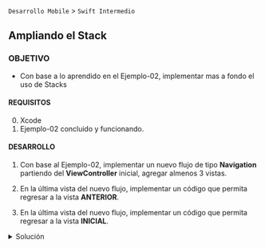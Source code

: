 `Desarrollo Mobile` > `Swift Intermedio` 

## Ampliando el Stack

### OBJETIVO 

- Con base a lo aprendido en el Ejemplo-02, implementar mas a fondo el uso de Stacks

#### REQUISITOS 

0. Xcode 
1. Ejemplo-02 concluido y funcionando.

#### DESARROLLO

1. Con base al Ejemplo-02, implementar un nuevo flujo de tipo **Navigation** partiendo del **ViewController** inicial, agregar almenos 3 vistas.

2. En la última vista del nuevo flujo, implementar un código que permita regresar a la vista **ANTERIOR**.

3. En la última vista del nuevo flujo, implementar un código que permita regresar a la vista **INICIAL**.


<details>
   <summary>Solución</summary>
	<p> Para regresar a la vista ANTERIOR, dentro del IBAction asignado al Button, implementamos: </p>
	```
	navigationController?.popViewController(animated: true)
	```
	<p> Para regresar a la vista INICIAL, dentro del IBAction asignado al Button, implementamos: </p>
	```
	navigationController?.popToRootViewController(animated: true)
	```
</details>

